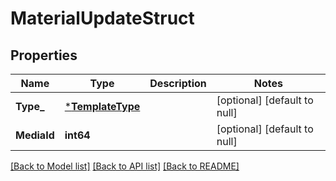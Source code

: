 # MaterialUpdateStruct

## Properties
Name | Type | Description | Notes
------------ | ------------- | ------------- | -------------
**Type_** | [***TemplateType**](TemplateType.md) |  | [optional] [default to null]
**MediaId** | **int64** |  | [optional] [default to null]

[[Back to Model list]](../README.md#documentation-for-models) [[Back to API list]](../README.md#documentation-for-api-endpoints) [[Back to README]](../README.md)



